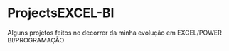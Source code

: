 # ProjectsEXCEL-BI
Alguns projetos feitos no decorrer da minha evolução em EXCEL/POWER BI/PROGRAMAÇÃO
